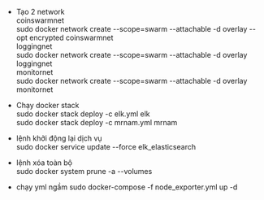 - Tạo 2 network \
coinswarmnet \
sudo docker network create --scope=swarm --attachable -d overlay --opt encrypted coinswarmnet \
loggingnet \
sudo docker network create --scope=swarm --attachable -d overlay loggingnet \
monitornet \
sudo docker network create --scope=swarm --attachable -d overlay monitornet

- Chạy docker stack \
sudo docker stack deploy -c elk.yml elk \
sudo docker stack deploy -c mrnam.yml mrnam 

- lệnh khởi động lại dịch vụ \
sudo docker service update --force elk_elasticsearch 

- lệnh xóa toàn bộ \
sudo docker system prune -a --volumes

- chạy yml ngầm
sudo docker-compose -f node_exporter.yml up -d

